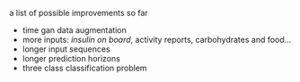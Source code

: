 
a list of possible improvements
so far

- time gan data augmentation
- more inputs: *insulin on board*, activity reports, carbohydrates and food...
- longer input sequences
- longer prediction horizons
- three class classification problem
